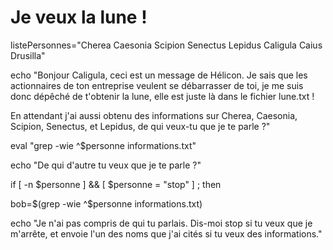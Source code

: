 # Je veux la lune !

listePersonnes="Cherea Caesonia Scipion Senectus Lepidus Caligula Caius Drusilla"

echo "Bonjour Caligula, ceci est un message de Hélicon. Je sais que les actionnaires de ton entreprise veulent se débarrasser de toi, je me suis donc dépêché de t'obtenir la lune, elle est juste là dans le fichier lune.txt !

En attendant j'ai aussi obtenu des informations sur Cherea, Caesonia, Scipion, Senectus, et Lepidus, de qui veux-tu que je te parle ?"

eval "grep -wie ^$personne informations.txt"

echo "De qui d'autre tu veux que je te parle ?"

if \[ -n $personne ] && \[ $personne = "stop" ] ; then

bob=$(grep -wie ^$personne informations.txt)

echo "Je n'ai pas compris de qui tu parlais. Dis-moi stop si tu veux que je m'arrête, et envoie l'un des noms que j'ai cités si tu veux des informations."
